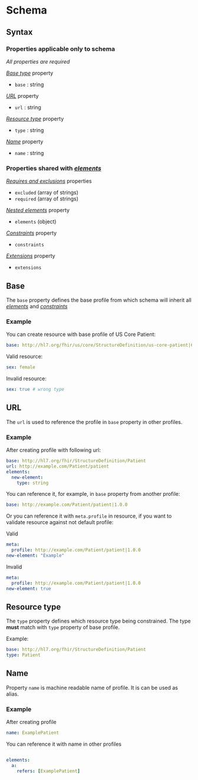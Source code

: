 # Schema

## Syntax

### Properties applicable only to schema

*All properties are required*

*[Base type](#base-type)* property

- `base` : string

*[URL](#url)* property

- `url` : string

*[Resource type](#base-type)* property

- `type` : string

*[Name](#name)* property

- `name` : string


### Properties shared with *[elements](element.md)*

*[Requires and exclusions](element.md#requires-and-exclusions)* properties

- `excluded` (array of strings)
- `required` (array of strings)

*[Nested elements](element.md#subelement)* property

- `elements` (object)

*[Constraints](/reference/constraint.md)* property

- `constraints`

*[Extensions](#extensions)* property

- `extensions`

## Base

The `base` property defines the base profile from which schema will
inherit all *[elements](element.md#subelement)* and *[constraints](/reference/constraint.md)*

### Example

You can create resource with base profile of US Core Patient:

```yaml
base: http://hl7.org/fhir/us/core/StructureDefinition/us-core-patient|6.1.0
```

Valid resource:

```yaml
sex: female
```

Invalid resource:

```yaml
sex: true # wrong type
```

## URL

The `url` is used to reference the profile in `base` property in other profiles.

### Example

After creating profile with following url:

```yaml
base: http://hl7.org/fhir/StructureDefinition/Patient
url: http://example.com/Patient/patient
elements:
  new-element:
    type: string
```

You can reference it, for example, in `base` property from another profile:

```yaml
base: http://example.com/Patient/patient|1.0.0
```

Or you can reference it with `meta.profile` in resource, if you want to validate resource against not default profile:

Valid
```yaml
meta:
  profile: http://example.com/Patient/patient|1.0.0
new-element: "Example"
```

Invalid
```yaml
meta:
  profile: http://example.com/Patient/patient|1.0.0
new-element: true
```

## Resource type

The `type` property defines which resource type being constrained.
The type **must** match with `type` property of base profile.

Example:
```yaml
base: http://hl7.org/fhir/StructureDefinition/Patient
type: Patient
```

## Name

Property `name` is machine readable name of profile. It is can be used as alias.

### Example

After creating profile

```yaml
name: ExamplePatient
```

You can reference it with name in other profiles

```yaml

elements:
  a:
    refers: [ExamplePatient]

```
